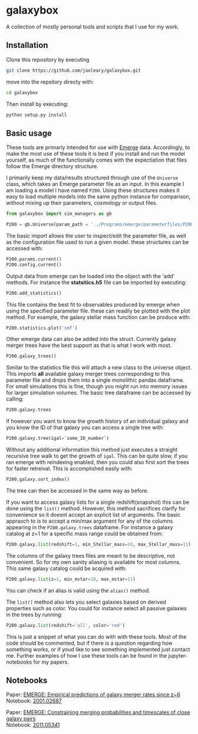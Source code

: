 # galaxybox

A collection of mostly personal tools and scripts that I use for my work.

## Installation

Clone this repository by executing

```bash
git clone https://github.com/jaoleary/galaxybox.git
```

move into the repsitory directy with:

```bash
cd galaxybox
```

Then install by executing:

```bash
python setup.py install
```

## Basic usage

These tools are primarly intended for use with [Emerge](http://www.usm.uni-muenchen.de/emerge/) data. Accordingly, to make the most use of these tools it is best if you install and run the model yourself, as much of the functionally comes with the expectiation that files follow the Emerge directory structure.

I primarily keep my data/results structured through use of the `Universe` class, which takes an Emerge parameter file as an input. In this example I am loading a model I have named `P200`. Using these structures makes it easy to load multiple models into the same python instance for comparison, without mixing up their parameters, cosmology or output files.

```python
from galaxybox import sim_managers as gb

P200 = gb.Universe(param_path = '../Programs/emerge/parameterfiles/P200.param', sim_type = 'emerge')
```

The basic import allows the user to inspect/edit the parameter file, as well as the configuration file used to run a given model. these structures can be accessed with:

```python
P200.params.current()
P200.config.current()
```

Output data from emerge can be loaded into the object with the 'add' methods. For instance the **statsitics.h5** file can be imported by executing:

```python
P200.add_statistics()
```

This file contains the best fit to observables produced by emerge when using the specified parameter file. these can readily be plotted with the plot method. For example, the galaxy stellar mass function can be produce with:

```python
P200.statistics.plot('smf')
```

Other emerge data can also be added into the struct. Currently galaxy merger trees have the best support as that is what I work with most.

```python
P200.galaxy_trees()
```

Similar to the statistics file this will attach a new class to the universe object. This imports **all** available galaxy merger trees corresponding to this parameter file and drops them into a single monolithic pandas dataframe. For small simulations this is fine, though you might run into memory issues for larger simulation volumes. The basic tree dataframe can be accessed by calling:

```python
P200.galaxy.trees
```

If however you want to know the growth history of an individual galaxy and you know the ID of that galaxy you can access a single tree with:

```python
P200.galaxy.tree(igal=`some_ID_number`)
```

Without any additional information this method just executes a straight recursive tree walk to get the growth of `igal`. This can be quite slow, if you ran emerge with reindexing enabled, then you could also first sort the trees for faster retreival. This is accomplished easily with:

```python
P200.galaxy.sort_index()
```

The tree can then be accessed in the same way as before.

If you want to access galaxy lists for a single redshift(snapshot) this can be done using the `list()` method. However, this method sacrifices clarify for convenience so it doesnt accept an explicit list of arguments. The basic appraoch to is to accept a min/max argument for any of the columns appearing in the `P200.galaxy.trees` dataframe. For instance a galaxy catalog at z=1 for a specific mass range could be obtained from:

```python
P200.galaxy.list(redshift=1, min_Stellar_mass=10, max_Stellar_mass=11)
```

The columns of the galaxy trees files are meant to be descriptive, not convenient. So for my own sanity aliasing is available for most columns. This same galaxy catalog could be acquired with:

```python
P200.galaxy.list(z=1, min_mstar=10, max_mstar=11)
```

You can check if an alias is valid using the `alias()` method.

The `list()` method also lets you select galaxies based on derived properties such as color. You could for instance select all passive galaxies in the trees by running:

```python
P200.galaxy.list(redshift='all', color='red')
```

This is just a snippet of what you can do with with these tools. Most of the code should be commented, but if there is a question regarding how something works, or if youd like to see something implemented just contact me. Further examples of how I use these tools can be found in the jupyter-notebooks for my papers.

## Notebooks

Paper: [EMERGE: Empirical predictions of galaxy merger rates since z~6](https://ui.adsabs.harvard.edu/abs/2020arXiv200102687O/abstract)\
Notebook: [2001.02687](https://github.com/jaoleary/2001.02687)

Paper: [EMERGE: Constraining merging probabilities and timescales of close galaxy pairs](https://ui.adsabs.harvard.edu/abs/2020arXiv201105341O/abstract)\
Notebook: [2011.05341](https://github.com/jaoleary/2011.05341)
